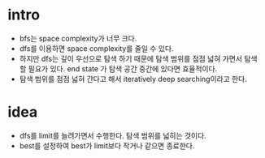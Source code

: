 # intro

  - bfs는 space complexity가 너무 크다.
  - dfs를 이용하면 space complexity를 줄일 수 있다.
  - 하지만 dfs는 깊이 우선으로 탐색 하기 때문에 탐색 범위를 점점 넓혀
    가면서 탐색 할 필요가 있다. end state 가 탐색 공간 중간에 있다면 
    효율적이다.
  - 탐색 범위를 점점 넓혀 간다고 해서 iteratively deep searching이라고 한다.
# idea

  - dfs를 limit를 늘려가면서 수행한다. 탐색 범위를 넓히는 것이다.
  - best를 설정하여 best가 limit보다 작거나 같으면 종료한다.
